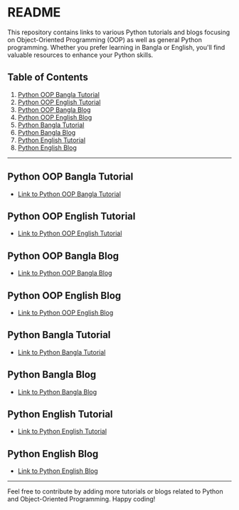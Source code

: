 # README

This repository contains links to various Python tutorials and blogs focusing on Object-Oriented Programming (OOP) as well as general Python programming. Whether you prefer learning in Bangla or English, you'll find valuable resources to enhance your Python skills.

## Table of Contents

1. [Python OOP Bangla Tutorial](#python-oop-bangla-tutorial)
2. [Python OOP English Tutorial](#python-oop-english-tutorial)
3. [Python OOP Bangla Blog](#python-oop-bangla-blog)
4. [Python OOP English Blog](#python-oop-english-blog)
5. [Python Bangla Tutorial](#python-bangla-tutorial)
6. [Python Bangla Blog](#python-bangla-blog)
7. [Python English Tutorial](#python-english-tutorial)
8. [Python English Blog](#python-english-blog)

---

## Python OOP Bangla Tutorial

- [Link to Python OOP Bangla Tutorial](https://www.youtube.com/watch?v=lL-b3essU3I&list=PLvr0Ht-XkB_3NAwjutgaG0-62d2yjG6qz)

## Python OOP English Tutorial

- [Link to Python OOP English Tutorial](https://www.youtube.com/watch?v=Ej_02ICOIgs)

## Python OOP Bangla Blog

- [Link to Python OOP Bangla Blog]()

## Python OOP English Blog

- [Link to Python OOP English Blog](https://www.freecodecamp.org/news/object-oriented-programming-in-python/)

## Python Bangla Tutorial

- [Link to Python Bangla Tutorial](https://www.youtube.com/watch?v=xjcCi6Tzfxw&list=PLgH5QX0i9K3rz5XqMsTk41_j15_6682BN)

## Python Bangla Blog

- [Link to Python Bangla Blog](https://python.howtocode.dev/)

## Python English Tutorial

- [Link to Python English Tutorial](https://www.youtube.com/watch?v=XKHEtdqhLK8&t=8099s)

## Python English Blog

- [Link to Python English Blog](https://www.w3schools.com/python/)

---

Feel free to contribute by adding more tutorials or blogs related to Python and Object-Oriented Programming. Happy coding!
